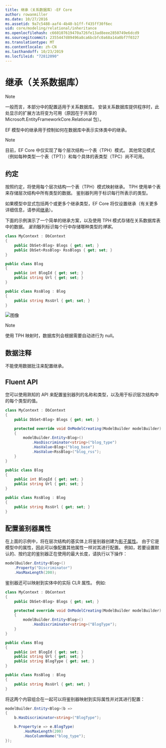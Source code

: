 ```yaml
---
title: 继承（关系数据库）-EF Core
author: rowanmiller
ms.date: 10/27/2016
ms.assetid: 9a7c5488-aaf4-4b40-b1ff-f435ff30f6ec
uid: core/modeling/relational/inheritance
ms.openlocfilehash: c660107619470a726fe13ad8eee2850749e6dcd9
ms.sourcegitcommit: 2355447d89496a8ca6bcbfc0a68a14a0bf7f0327
ms.translationtype: MT
ms.contentlocale: zh-CN
ms.lasthandoff: 10/23/2019
ms.locfileid: "72812090"
---
```

# <a name="inheritance-relational-database"></a>继承（关系数据库）

> [!NOTE]  
> 一般而言，本部分中的配置适用于关系数据库。 安装关系数据库提供程序时，此处显示的扩展方法将变为可用（原因在于共享的 Microsoft.EntityFrameworkCore.Relational 包）。

EF 模型中的继承用于控制如何在数据库中表示实体类中的继承。

> [!NOTE]  
> 目前，EF Core 中仅实现了每个层次结构一个表（TPH）模式。 其他常见模式（例如每种类型一个表（TPT））和每个具体的表类型（TPC）尚不可用。

## <a name="conventions"></a>约定

按照约定，将使用每个层次结构一个表（TPH）模式映射继承。 TPH 使用单个表来存储层次结构中所有类型的数据。 鉴别器列用于标识每行所表示的类型。

如果模型中显式包括两个或更多个继承类型，EF Core 将仅设置继承（有关更多详细信息，请参阅[继承](../inheritance.md)）。

下面的示例演示了一个简单的继承方案，以及使用 TPH 模式存储在关系数据库表中的数据。 *鉴别*器列标识每个行中存储哪种类型的*博客*。

<!-- [!code-csharp[Main](samples/core/relational/Modeling/Conventions/InheritanceDbSets.cs)] -->
``` csharp
class MyContext : DbContext
{
    public DbSet<Blog> Blogs { get; set; }
    public DbSet<RssBlog> RssBlogs { get; set; }
}

public class Blog
{
    public int BlogId { get; set; }
    public string Url { get; set; }
}

public class RssBlog : Blog
{
    public string RssUrl { get; set; }
}
```

![图像](_static/inheritance-tph-data.png)

>[!NOTE]
> 使用 TPH 映射时，数据库列会根据需要自动进行为 null。

## <a name="data-annotations"></a>数据注释

不能使用数据批注来配置继承。

## <a name="fluent-api"></a>Fluent API

您可以使用熟知的 API 来配置鉴别器列的名称和类型，以及用于标识层次结构中的每个类型的值。

<!-- [!code-csharp[Main](samples/core/relational/Modeling/FluentAPI/InheritanceTPHDiscriminator.cs?highlight=7,8,9,10)] -->
``` csharp
class MyContext : DbContext
{
    public DbSet<Blog> Blogs { get; set; }

    protected override void OnModelCreating(ModelBuilder modelBuilder)
    {
        modelBuilder.Entity<Blog>()
            .HasDiscriminator<string>("blog_type")
            .HasValue<Blog>("blog_base")
            .HasValue<RssBlog>("blog_rss");
    }
}

public class Blog
{
    public int BlogId { get; set; }
    public string Url { get; set; }
}

public class RssBlog : Blog
{
    public string RssUrl { get; set; }
}
```

## <a name="configuring-the-discriminator-property"></a>配置鉴别器属性

在上面的示例中，将在层次结构的基实体上将鉴别器创建为[影子属性](xref:core/modeling/shadow-properties)。 由于它是模型中的属性，因此可以像配置其他属性一样对其进行配置。 例如，若要设置默认的、按约定的鉴别器正在使用的最大长度，请执行以下操作：

```C#
modelBuilder.Entity<Blog>()
    .Property("Discriminator")
    .HasMaxLength(200);
```

鉴别器还可以映射到实体中的实际 CLR 属性。 例如:

```C#
class MyContext : DbContext
{
    public DbSet<Blog> Blogs { get; set; }

    protected override void OnModelCreating(ModelBuilder modelBuilder)
    {
        modelBuilder.Entity<Blog>()
            .HasDiscriminator<string>("BlogType");
    }
}

public class Blog
{
    public int BlogId { get; set; }
    public string Url { get; set; }
    public string BlogType { get; set; }
}

public class RssBlog : Blog
{
    public string RssUrl { get; set; }
}
```

将这两个内容组合在一起可以将鉴别器映射到实际属性并对其进行配置：

```C#
modelBuilder.Entity<Blog>(b =>
{
    b.HasDiscriminator<string>("BlogType");

    b.Property(e => e.BlogType)
        .HasMaxLength(200)
        .HasColumnName("blog_type");
});
```

